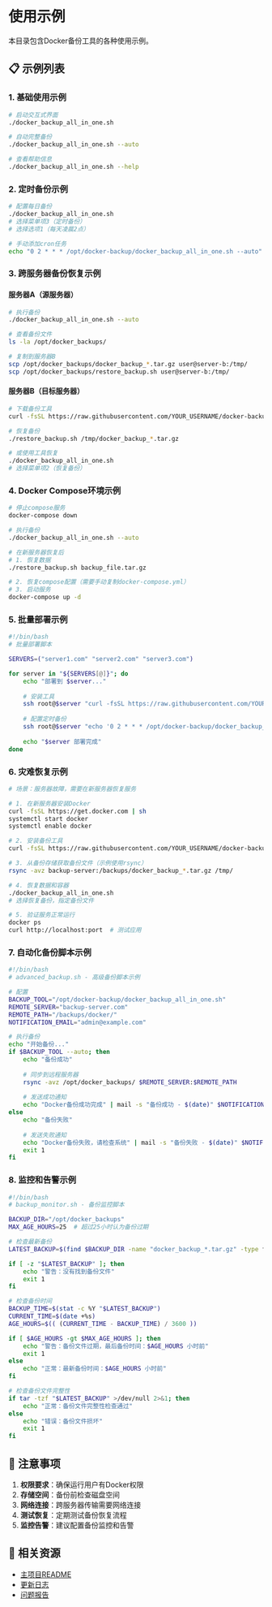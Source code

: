# 使用示例

本目录包含Docker备份工具的各种使用示例。

## 📋 示例列表

### 1. 基础使用示例

```bash
# 启动交互式界面
./docker_backup_all_in_one.sh

# 自动完整备份
./docker_backup_all_in_one.sh --auto

# 查看帮助信息
./docker_backup_all_in_one.sh --help
```

### 2. 定时备份示例

```bash
# 配置每日备份
./docker_backup_all_in_one.sh
# 选择菜单项3（定时备份）
# 选择选项1（每天凌晨2点）

# 手动添加cron任务
echo "0 2 * * * /opt/docker-backup/docker_backup_all_in_one.sh --auto" | crontab -
```

### 3. 跨服务器备份恢复示例

#### 服务器A（源服务器）
```bash
# 执行备份
./docker_backup_all_in_one.sh --auto

# 查看备份文件
ls -la /opt/docker_backups/

# 复制到服务器B
scp /opt/docker_backups/docker_backup_*.tar.gz user@server-b:/tmp/
scp /opt/docker_backups/restore_backup.sh user@server-b:/tmp/
```

#### 服务器B（目标服务器）
```bash
# 下载备份工具
curl -fsSL https://raw.githubusercontent.com/YOUR_USERNAME/docker-backup-tool/main/install.sh | bash

# 恢复备份
./restore_backup.sh /tmp/docker_backup_*.tar.gz

# 或使用工具恢复
./docker_backup_all_in_one.sh
# 选择菜单项2（恢复备份）
```

### 4. Docker Compose环境示例

```bash
# 停止compose服务
docker-compose down

# 执行备份
./docker_backup_all_in_one.sh --auto

# 在新服务器恢复后
# 1. 恢复数据
./restore_backup.sh backup_file.tar.gz

# 2. 恢复compose配置（需要手动复制docker-compose.yml）
# 3. 启动服务
docker-compose up -d
```

### 5. 批量部署示例

```bash
#!/bin/bash
# 批量部署脚本

SERVERS=("server1.com" "server2.com" "server3.com")

for server in "${SERVERS[@]}"; do
    echo "部署到 $server..."
    
    # 安装工具
    ssh root@$server "curl -fsSL https://raw.githubusercontent.com/YOUR_USERNAME/docker-backup-tool/main/install.sh | bash -s -- 1"
    
    # 配置定时备份
    ssh root@$server "echo '0 2 * * * /opt/docker-backup/docker_backup_all_in_one.sh --auto' | crontab -"
    
    echo "$server 部署完成"
done
```

### 6. 灾难恢复示例

```bash
# 场景：服务器故障，需要在新服务器恢复服务

# 1. 在新服务器安装Docker
curl -fsSL https://get.docker.com | sh
systemctl start docker
systemctl enable docker

# 2. 安装备份工具
curl -fsSL https://raw.githubusercontent.com/YOUR_USERNAME/docker-backup-tool/main/install.sh | bash

# 3. 从备份存储获取备份文件（示例使用rsync）
rsync -avz backup-server:/backups/docker_backup_*.tar.gz /tmp/

# 4. 恢复数据和容器
./docker_backup_all_in_one.sh
# 选择恢复备份，指定备份文件

# 5. 验证服务正常运行
docker ps
curl http://localhost:port  # 测试应用
```

### 7. 自动化备份脚本示例

```bash
#!/bin/bash
# advanced_backup.sh - 高级备份脚本示例

# 配置
BACKUP_TOOL="/opt/docker-backup/docker_backup_all_in_one.sh"
REMOTE_SERVER="backup-server.com"
REMOTE_PATH="/backups/docker/"
NOTIFICATION_EMAIL="admin@example.com"

# 执行备份
echo "开始备份..."
if $BACKUP_TOOL --auto; then
    echo "备份成功"
    
    # 同步到远程服务器
    rsync -avz /opt/docker_backups/ $REMOTE_SERVER:$REMOTE_PATH
    
    # 发送成功通知
    echo "Docker备份成功完成" | mail -s "备份成功 - $(date)" $NOTIFICATION_EMAIL
else
    echo "备份失败"
    
    # 发送失败通知
    echo "Docker备份失败，请检查系统" | mail -s "备份失败 - $(date)" $NOTIFICATION_EMAIL
    exit 1
fi
```

### 8. 监控和告警示例

```bash
#!/bin/bash
# backup_monitor.sh - 备份监控脚本

BACKUP_DIR="/opt/docker_backups"
MAX_AGE_HOURS=25  # 超过25小时认为备份过期

# 检查最新备份
LATEST_BACKUP=$(find $BACKUP_DIR -name "docker_backup_*.tar.gz" -type f -printf '%T@ %p\n' | sort -n | tail -1 | cut -d' ' -f2-)

if [ -z "$LATEST_BACKUP" ]; then
    echo "警告：没有找到备份文件"
    exit 1
fi

# 检查备份时间
BACKUP_TIME=$(stat -c %Y "$LATEST_BACKUP")
CURRENT_TIME=$(date +%s)
AGE_HOURS=$(( (CURRENT_TIME - BACKUP_TIME) / 3600 ))

if [ $AGE_HOURS -gt $MAX_AGE_HOURS ]; then
    echo "警告：备份文件过期，最后备份时间：$AGE_HOURS 小时前"
    exit 1
else
    echo "正常：最新备份时间：$AGE_HOURS 小时前"
fi

# 检查备份文件完整性
if tar -tzf "$LATEST_BACKUP" >/dev/null 2>&1; then
    echo "正常：备份文件完整性检查通过"
else
    echo "错误：备份文件损坏"
    exit 1
fi
```

## 📝 注意事项

1. **权限要求**：确保运行用户有Docker权限
2. **存储空间**：备份前检查磁盘空间
3. **网络连接**：跨服务器传输需要网络连接
4. **测试恢复**：定期测试备份恢复流程
5. **监控告警**：建议配置备份监控和告警

## 🔗 相关资源

- [主项目README](../README.md)
- [更新日志](../CHANGELOG.md)
- [问题报告](https://github.com/YOUR_USERNAME/docker-backup-tool/issues)
